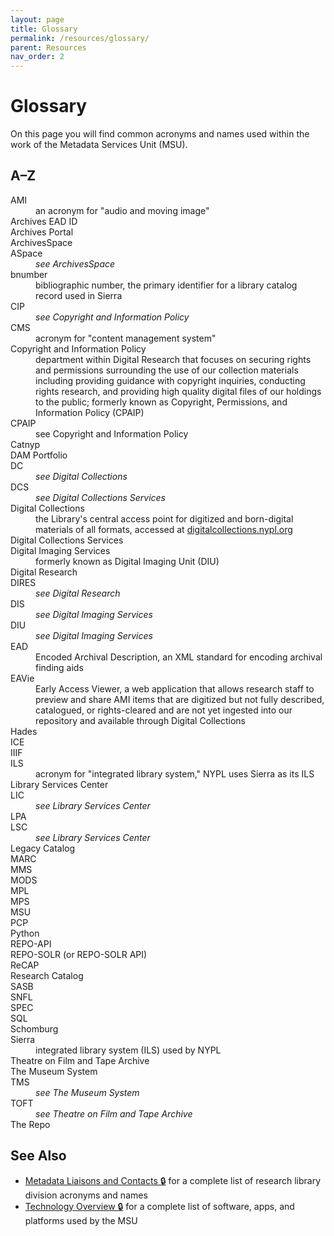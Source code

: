 ```yaml
---
layout: page
title: Glossary
permalink: /resources/glossary/
parent: Resources
nav_order: 2
---
```


# Glossary

On this page you will find common acronyms and names used within the work of the Metadata Services Unit (MSU).

## A–Z

<dl>

<dt>AMI</dt>
<dd>an acronym for "audio and moving image"</dd>

<dt>Archives EAD ID</dt>
<dd></dd>

<dt>Archives Portal</dt>
<dd></dd>

<dt>ArchivesSpace</dt>
<dd></dd>

<dt>ASpace</dt>
<dd><em>see ArchivesSpace</em></dd>

<dt>bnumber</dt>
<dd>bibliographic number, the primary identifier for a library catalog record used in Sierra</dd>

<dt>CIP</dt>
<dd><em>see Copyright and Information Policy</em></dd>

<dt>CMS</dt>
<dd>acronym for "content management system"</dd>

<dt>Copyright and Information Policy</dt>
<dd>department within Digital Research that focuses on securing rights and permissions surrounding the use of our collection materials including providing guidance with copyright inquiries, conducting rights research, and providing high quality digital files of our holdings to the public; formerly known as Copyright, Permissions, and Information Policy (CPAIP)</dd>

<dt>CPAIP</dt>
<dd>see Copyright and Information Policy</dd>

<dt>Catnyp</dt>
<dd></dd>

<dt>DAM Portfolio</dt>
<dd></dd>

<dt>DC</dt>
<dd><em>see Digital Collections</em></dd>

<dt>DCS</dt>
<dd><em>see Digital Collections Services</em></dd>

<dt>Digital Collections</dt>
<dd>the Library's central access point for digitized and born-digital materials of all formats, accessed at <a href="https://digitalcollections.nypl.org/">digitalcollections.nypl.org</a></dd>

<dt>Digital Collections Services</dt>
<dd></dd>

<dt>Digital Imaging Services</dt>
<dd>formerly known as Digital Imaging Unit (DIU)</dd>

<dt>Digital Research</dt>
<dd></dd>

<dt>DIRES</dt>
<dd><em>see Digital Research</em></dd>

<dt>DIS</dt>
<dd><em>see Digital Imaging Services</em></dd>

<dt>DIU</dt>
<dd><em>see Digital Imaging Services</em></dd>

<dt>EAD</dt>
<dd>Encoded Archival Description, an XML standard for encoding archival finding aids</dd>

<dt>EAVie</dt>
<dd>Early Access Viewer, a web application that allows research staff to preview and share AMI items that are digitized but not fully described, catalogued, or rights-cleared and are not yet ingested into our repository and available through Digital Collections</dd>

<dt>Hades</dt>
<dd></dd>

<dt>ICE</dt>
<dd></dd>

<dt>IIIF</dt>
<dd></dd>

<dt>ILS</dt>
<dd>acronym for "integrated library system," NYPL uses Sierra as its ILS</dd>

<dt>Library Services Center</dt>
<dd></dd>

<dt>LIC</dt>
<dd><em>see Library Services Center</em></dd>

<dt>LPA</dt>
<dd></dd>

<dt>LSC</dt>
<dd><em>see Library Services Center</em></dd>

<dt>Legacy Catalog</dt>
<dd></dd>

<dt>MARC</dt>
<dd></dd>

<dt>MMS</dt>
<dd></dd>

<dt>MODS</dt>
<dd></dd>

<dt>MPL</dt>
<dd></dd>

<dt>MPS</dt>
<dd></dd>

<dt>MSU</dt>
<dd></dd>

<dt>PCP</dt>
<dd></dd>

<dt>Python</dt>
<dd></dd>

<dt>REPO-API</dt>
<dd></dd>

<dt>REPO-SOLR (or REPO-SOLR API)</dt>
<dd></dd>

<dt>ReCAP</dt>
<dd></dd>

<dt>Research Catalog</dt>
<dd></dd>

<dt>SASB</dt>
<dd></dd>

<dt>SNFL</dt>
<dd></dd>

<dt>SPEC</dt>
<dd></dd>

<dt>SQL</dt>
<dd></dd>

<dt>Schomburg</dt>
<dd></dd>

<dt>Sierra</dt>
<dd>integrated library system (ILS) used by NYPL</dd>

<dt>Theatre on Film and Tape Archive</dt>
<dd><em></em></dd>

<dt>The Museum System</dt>
<dd><em></em></dd>

<dt>TMS</dt>
<dd><em>see The Museum System</em></dd>

<dt>TOFT</dt>
<dd><em>see Theatre on Film and Tape Archive</em></dd>

<dt>The Repo</dt>
<dd></dd>

</dl>

## See Also

* [Metadata Liaisons and Contacts 🔒](https://docs.google.com/spreadsheets/d/1P-YDJigon640fTCLP4Ig4-zmzqrX88v5M24ShuxFNVY/edit) for a complete list of research library division acronyms and names
* [Technology Overview 🔒](https://github.com/NYPL/metadata-admin/blob/main/technology-overview.md) for a complete list of software, apps, and platforms used by the MSU